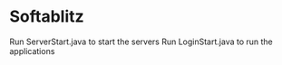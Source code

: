 # Softablitz

Run ServerStart.java to start the servers
Run LoginStart.java to run the applications
